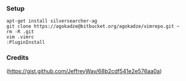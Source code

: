 ### Setup

```
apt-get install silversearcher-ag
git clone https://agokadze@bitbucket.org/agokadze/vimrepo.git ~
rm -R .git
vim .vimrc
:PluginInstall
```

### Credits 
  (https://gist.github.com/JeffreyWay/68b2cdf541e2e576aa0a)

